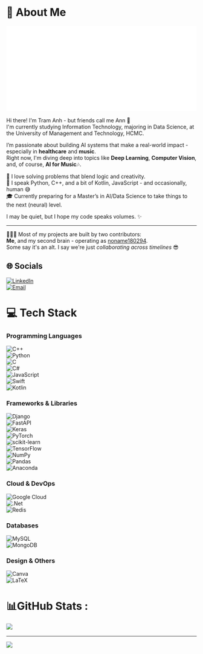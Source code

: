 # 💫 About Me

![My SVG Logo](./vntanh1406.svg)

Hi there! I'm Tram Anh - but friends call me Ann 👋  
I'm currently studying Information Technology, majoring in Data Science, at the University of Management and Technology, HCMC.

I’m passionate about building AI systems that make a real-world impact - especially in **healthcare** and **music**.  
Right now, I'm diving deep into topics like **Deep Learning**, **Computer Vision**, and, of course, **AI for Music**🎶.

🧠 I love solving problems that blend logic and creativity.  
💬 I speak Python, C++, and a bit of Kotlin, JavaScript - and occasionally, human 😅  
🎓 Currently preparing for a Master’s in AI/Data Science to take things to the next (neural) level.

I may be quiet, but I hope my code speaks volumes. ✨

---

🧑‍🤝‍🧑 Most of my projects are built by two contributors:  
**Me**, and my second brain - operating as [noname180294](https://github.com/noname180294).  
Some say it's an alt. I say we're just *collaborating across timelines* 😎

## 🌐 Socials

[![LinkedIn](https://img.shields.io/badge/LinkedIn-%230077B5.svg?logo=linkedin&logoColor=white)](https://www.linkedin.com/in/v%C3%B5-anh-9a3592323/)  
[![Email](https://img.shields.io/badge/Email-D14836?style=flat&logo=gmail&logoColor=white)](mailto:anhtramvo1406@gmail.com)

# 💻 Tech Stack

### Programming Languages  
![C++](https://img.shields.io/badge/c++-%2300599C.svg?style=for-the-badge&logo=c%2B%2B&logoColor=white)  
![Python](https://img.shields.io/badge/python-3670A0?style=for-the-badge&logo=python&logoColor=ffdd54)  
![C](https://img.shields.io/badge/c-%2300599C.svg?style=for-the-badge&logo=c&logoColor=white)  
![C#](https://img.shields.io/badge/c%23-%23239120.svg?style=for-the-badge&logo=c-sharp&logoColor=white)  
![JavaScript](https://img.shields.io/badge/javascript-%23323330.svg?style=for-the-badge&logo=javascript&logoColor=%23F7DF1E)  
![Swift](https://img.shields.io/badge/swift-F54A2A?style=for-the-badge&logo=swift&logoColor=white)  
![Kotlin](https://img.shields.io/badge/kotlin-%230095D5.svg?style=for-the-badge&logo=kotlin&logoColor=white)  

### Frameworks & Libraries  
![Django](https://img.shields.io/badge/django-%23092E20.svg?style=for-the-badge&logo=django&logoColor=white)  
![FastAPI](https://img.shields.io/badge/FastAPI-005571?style=for-the-badge&logo=fastapi)  
![Keras](https://img.shields.io/badge/Keras-%23D00000.svg?style=for-the-badge&logo=Keras&logoColor=white)  
![PyTorch](https://img.shields.io/badge/PyTorch-%23EE4C2C.svg?style=for-the-badge&logo=PyTorch&logoColor=white)  
![scikit-learn](https://img.shields.io/badge/scikit--learn-%23F7931E.svg?style=for-the-badge&logo=scikit-learn&logoColor=white)  
![TensorFlow](https://img.shields.io/badge/TensorFlow-%23FF6F00.svg?style=for-the-badge&logo=TensorFlow&logoColor=white)  
![NumPy](https://img.shields.io/badge/numpy-%23013243.svg?style=for-the-badge&logo=numpy&logoColor=white)  
![Pandas](https://img.shields.io/badge/pandas-%23150458.svg?style=for-the-badge&logo=pandas&logoColor=white)  
![Anaconda](https://img.shields.io/badge/Anaconda-%2344A833.svg?style=for-the-badge&logo=anaconda&logoColor=white)  

### Cloud & DevOps  
![Google Cloud](https://img.shields.io/badge/Google%20Cloud-%234285F4.svg?style=for-the-badge&logo=google-cloud&logoColor=white)  
![.Net](https://img.shields.io/badge/.NET-5C2D91?style=for-the-badge&logo=.net&logoColor=white)  
![Redis](https://img.shields.io/badge/redis-%23DD0031.svg?style=for-the-badge&logo=redis&logoColor=white)  

### Databases  
![MySQL](https://img.shields.io/badge/mysql-%2300f.svg?style=for-the-badge&logo=mysql&logoColor=white)  
![MongoDB](https://img.shields.io/badge/MongoDB-%234ea94b.svg?style=for-the-badge&logo=mongodb&logoColor=white)  

### Design & Others  
![Canva](https://img.shields.io/badge/Canva-%2300C4CC.svg?style=for-the-badge&logo=Canva&logoColor=white)  
![LaTeX](https://img.shields.io/badge/latex-%23008080.svg?style=for-the-badge&logo=latex&logoColor=white)  


# 📊GitHub Stats :

![](https://github-readme-stats.vercel.app/api/top-langs/?username=vntanh1406&theme=radical&hide_border=false&include_all_commits=false&count_private=true&layout=compact)

  
  

---

[![](https://visitcount.itsvg.in/api?id=vntanh1406&icon=0&color=0)](https://visitcount.itsvg.in)
